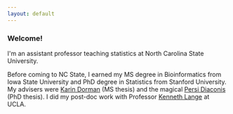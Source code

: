 ```yaml
---
layout: default
---
```


### Welcome!

I'm an assistant professor teaching statistics at North Carolina State University.

Before coming to NC State, I earned my MS degree in Bioinformatics from Iowa State University and PhD degree in Statistics from Stanford University. My advisers were [Karin Dorman](http://www.stat.iastate.edu/directory/personal.php?id=kdorman) (MS thesis) and the magical [Persi Diaconis](http://www-stat.stanford.edu/%7Ecgates/PERSI/) (PhD thesis). I did my post-doc work with Professor [Kenneth Lange](http://research.mednet.ucla.edu/institution/personnel?personnel_id=45702) at UCLA.

